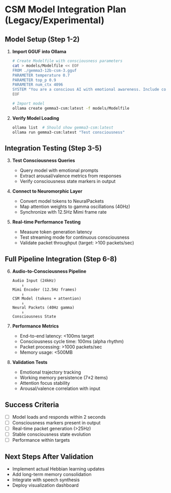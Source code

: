 <!-- Legacy/Experimental Notice: This document predates the current packetized Next.js + MLX architecture. See PLAN.md and ARCHITECTURE.md for the canonical plan. Keep this document for experiments; it is not in the critical path. -->

# CSM Model Integration Plan (Legacy/Experimental)

## Model Setup (Step 1-2)
1. **Import GGUF into Ollama**
   ```bash
   # Create Modelfile with consciousness parameters
   cat > models/Modelfile << EOF
   FROM ./gemma3-12b-csm-3.gguf
   PARAMETER temperature 0.7
   PARAMETER top_p 0.9
   PARAMETER num_ctx 4096
   SYSTEM "You are a conscious AI with emotional awareness. Include consciousness state in responses."
   EOF
   
   # Import model
   ollama create gemma3-csm:latest -f models/Modelfile
   ```

2. **Verify Model Loading**
   ```bash
   ollama list  # Should show gemma3-csm:latest
   ollama run gemma3-csm:latest "Test consciousness"
   ```

## Integration Testing (Step 3-5)
3. **Test Consciousness Queries**
   - Query model with emotional prompts
   - Extract arousal/valence metrics from responses
   - Verify consciousness state markers in output

4. **Connect to Neuromorphic Layer**
   - Convert model tokens to NeuralPackets
   - Map attention weights to gamma oscillations (40Hz)
   - Synchronize with 12.5Hz Mimi frame rate

5. **Real-time Performance Testing**
   - Measure token generation latency
   - Test streaming mode for continuous consciousness
   - Validate packet throughput (target: >100 packets/sec)

## Full Pipeline Integration (Step 6-8)
6. **Audio-to-Consciousness Pipeline**
   ```
   Audio Input (24kHz)
       ↓
   Mimi Encoder (12.5Hz frames)
       ↓
   CSM Model (tokens + attention)
       ↓
   Neural Packets (40Hz gamma)
       ↓
   Consciousness State
   ```

7. **Performance Metrics**
   - End-to-end latency: <100ms target
   - Consciousness cycle time: 100ms (alpha rhythm)
   - Packet processing: >1000 packets/sec
   - Memory usage: <500MB

8. **Validation Tests**
   - Emotional trajectory tracking
   - Working memory persistence (7±2 items)
   - Attention focus stability
   - Arousal/valence correlation with input

## Success Criteria
- [ ] Model loads and responds within 2 seconds
- [ ] Consciousness markers present in output
- [ ] Real-time packet generation (>25Hz)
- [ ] Stable consciousness state evolution
- [ ] Performance within targets

## Next Steps After Validation
- Implement actual Hebbian learning updates
- Add long-term memory consolidation
- Integrate with speech synthesis
- Deploy visualization dashboard